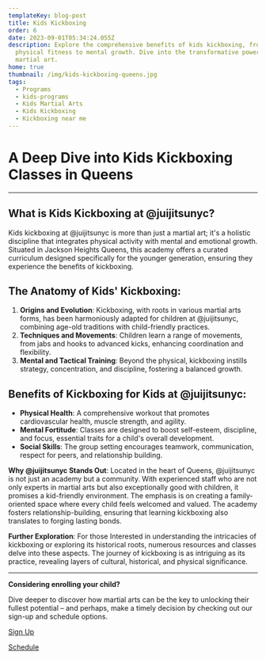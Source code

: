 ```yaml
---
templateKey: blog-post
title: Kids Kickboxing
order: 6
date: 2023-09-01T05:34:24.055Z
description: Explore the comprehensive benefits of kids kickboxing, from
  physical fitness to mental growth. Dive into the transformative power of this
  martial art.
home: true
thumbnail: /img/kids-kickboxing-queens.jpg
tags:
  - Programs
  - kids-programs
  - Kids Martial Arts
  - Kids Kickboxing
  - Kickboxing near me
---
```

# A Deep Dive into Kids Kickboxing Classes in Queens

- - -

## What is Kids Kickboxing at @juijitsunyc?

Kids kickboxing at @juijitsunyc is more than just a martial art; it's a holistic discipline that integrates physical activity with mental and emotional growth. Situated in Jackson Heights Queens, this academy offers a curated curriculum designed specifically for the younger generation, ensuring they experience the benefits of kickboxing.

## **The Anatomy of Kids' Kickboxing**:

1. **Origins and Evolution**: Kickboxing, with roots in various martial arts forms, has been harmoniously adapted for children at @juijitsunyc, combining age-old traditions with child-friendly practices.
2. **Techniques and Movements**: Children learn a range of movements, from jabs and hooks to advanced kicks, enhancing coordination and flexibility.
3. **Mental and Tactical Training**: Beyond the physical, kickboxing instills strategy, concentration, and discipline, fostering a balanced growth.

## **Benefits of Kickboxing for Kids at @juijitsunyc**:

* **Physical Health**: A comprehensive workout that promotes cardiovascular health, muscle strength, and agility.
* **Mental Fortitude**: Classes are designed to boost self-esteem, discipline, and focus, essential traits for a child's overall development.
* **Social Skills**: The group setting encourages teamwork, communication, respect for peers, and relationship building.

**Why @juijitsunyc Stands Out**: Located in the heart of Queens, @juijitsunyc is not just an academy but a community. With experienced staff who are not only experts in martial arts but also exceptionally good with children, it promises a kid-friendly environment. The emphasis is on creating a family-oriented space where every child feels welcomed and valued. The academy fosters relationship-building, ensuring that learning kickboxing also translates to forging lasting bonds.

**Further Exploration**: For those Interested in understanding the intricacies of kickboxing or exploring its historical roots, numerous resources and classes delve into these aspects. The journey of kickboxing is as intriguing as its practice, revealing layers of cultural, historical, and physical significance.

- - -

**Considering enrolling your child?**

 Dive deeper to discover how martial arts can be the key to unlocking their fullest potential – and perhaps, make a timely decision by checking out our sign-up and schedule options.

[Sign Up](https://at-jiujitsu-nyc.gymdesk.com/signup)

[Schedule](https://at-jiujitsu-nyc.gymdesk.com/schedule)